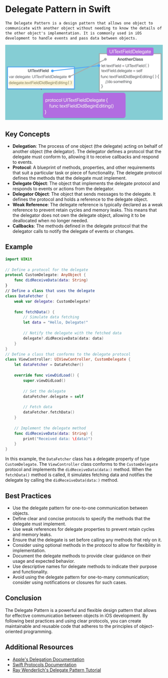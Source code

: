 # Delegate Pattern in Swift

    The Delegate Pattern is a design pattern that allows one object to communicate with another object without needing to know the details of the other object's implementation. It is commonly used in iOS development to handle events and pass data between objects.

![Input Delegate Pattern](./Img/InputDelegatePattern.png)

## Key Concepts

- **Delegation**: The process of one object (the delegate) acting on behalf of another object (the delegator). The delegator defines a protocol that the delegate must conform to, allowing it to receive callbacks and respond to events.
- **Protocol**: A blueprint of methods, properties, and other requirements that suit a particular task or piece of functionality. The delegate protocol defines the methods that the delegate must implement.
- **Delegate Object**: The object that implements the delegate protocol and responds to events or actions from the delegator.
- **Delegator Object**: The object that sends messages to the delegate. It defines the protocol and holds a reference to the delegate object.
- **Weak Reference**: The delegate reference is typically declared as a weak reference to prevent retain cycles and memory leaks. This means that the delegator does not own the delegate object, allowing it to be deallocated when no longer needed.
- **Callbacks**: The methods defined in the delegate protocol that the delegator calls to notify the delegate of events or changes.

## Example

```swift
import UIKit

// Define a protocol for the delegate
protocol CustomDelegate: AnyObject {
    func didReceiveData(data: String)
}
// Define a class that uses the delegate
class DataFetcher {
    weak var delegate: CustomDelegate?

    func fetchData() {
        // Simulate data fetching
        let data = "Hello, Delegate!"

        // Notify the delegate with the fetched data
        delegate?.didReceiveData(data: data)
    }
}
// Define a class that conforms to the delegate protocol
class ViewController: UIViewController, CustomDelegate {
    let dataFetcher = DataFetcher()

    override func viewDidLoad() {
        super.viewDidLoad()

        // Set the delegate
        dataFetcher.delegate = self

        // Fetch data
        dataFetcher.fetchData()
    }

    // Implement the delegate method
    func didReceiveData(data: String) {
        print("Received data: \(data)")
    }
}
```
In this example, the `DataFetcher` class has a delegate property of type `CustomDelegate`. The `ViewController` class conforms to the `CustomDelegate` protocol and implements the `didReceiveData(data:)` method. When the `fetchData()` method is called, it simulates fetching data and notifies the delegate by calling the `didReceiveData(data:)` method.

## Best Practices
- Use the delegate pattern for one-to-one communication between objects.
- Define clear and concise protocols to specify the methods that the delegate must implement.
- Use weak references for delegate properties to prevent retain cycles and memory leaks.
- Ensure that the delegate is set before calling any methods that rely on it.
- Consider using optional methods in the protocol to allow for flexibility in implementation.
- Document the delegate methods to provide clear guidance on their usage and expected behavior.
- Use descriptive names for delegate methods to indicate their purpose and functionality.
- Avoid using the delegate pattern for one-to-many communication; consider using notifications or closures for such cases.

## Conclusion
The Delegate Pattern is a powerful and flexible design pattern that allows for effective communication between objects in iOS development. By following best practices and using clear protocols, you can create maintainable and reusable code that adheres to the principles of object-oriented programming.

## Additional Resources
- [Apple's Delegation Documentation](https://developer.apple.com/documentation/uikit/uidelegate)
- [Swift Protocols Documentation](https://docs.swift.org/swift-book/LanguageGuide/Protocols.html)
- [Ray Wenderlich's Delegate Pattern Tutorial](https://www.raywenderlich.com/2020-delegate-pattern-in-swift)
